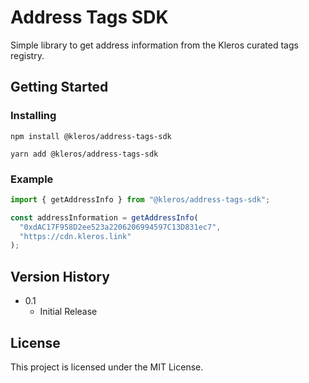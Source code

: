 # Address Tags SDK

Simple library to get address information from the Kleros curated tags registry.

## Getting Started

### Installing

```
npm install @kleros/address-tags-sdk
```

```
yarn add @kleros/address-tags-sdk
```

### Example

```javascript
import { getAddressInfo } from "@kleros/address-tags-sdk";

const addressInformation = getAddressInfo(
  "0xdAC17F958D2ee523a2206206994597C13D831ec7",
  "https://cdn.kleros.link"
);
```

## Version History

* 0.1
    * Initial Release

## License

This project is licensed under the MIT License.
